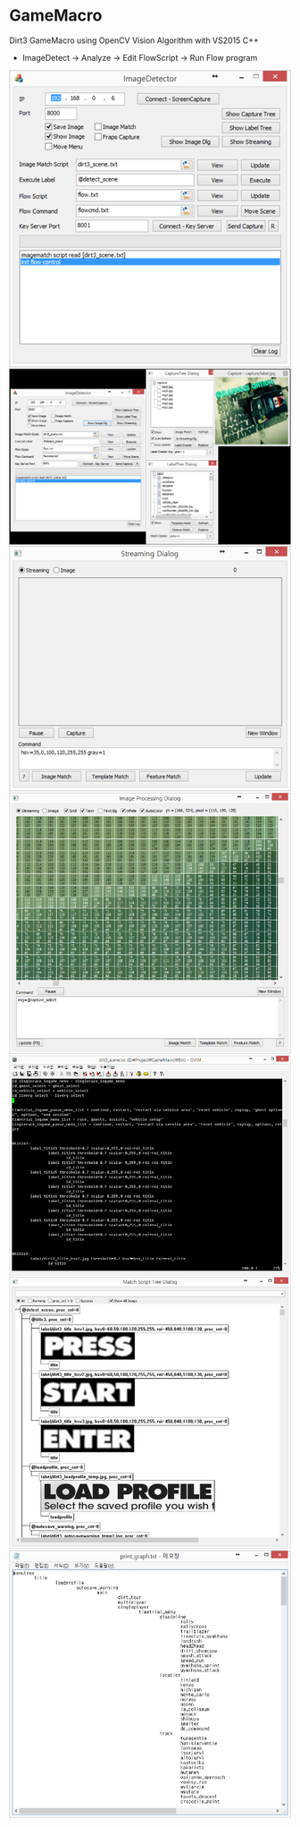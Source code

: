 # GameMacro
Dirt3 GameMacro using OpenCV Vision Algorithm with VS2015 C++
- ImageDetect -> Analyze -> Edit FlowScript -> Run Flow program

![](https://github.com/jjuiddong/GameMacro/blob/master/Doc/ImageDetector.png?raw=true)
![](https://github.com/jjuiddong/GameMacro/blob/master/Doc/ImageDetector2.png?raw=true)
![](https://github.com/jjuiddong/GameMacro/blob/master/Doc/StreamingDialog.png?raw=true)
![](https://github.com/jjuiddong/GameMacro/blob/master/Doc/ImageProcessingDialog.png?raw=true)
![](https://github.com/jjuiddong/GameMacro/blob/master/Doc/ImageMatchScript.png?raw=true)
![](https://github.com/jjuiddong/GameMacro/blob/master/Doc/MatchScriptTreeDialog.png?raw=true)
![](https://github.com/jjuiddong/GameMacro/blob/master/Doc/FlowScriptTree.png?raw=true)
